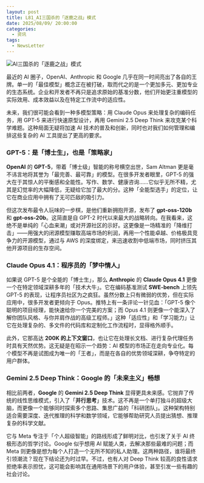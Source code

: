 ```yaml
---
layout: post
title: L81_AI三国杀的「逐鹿之战」模式
date: 2025/08/09/ 20:00:00
categories:
  - 资讯
tags:
  - NewsLetter
---
```


![AI三国杀的「逐鹿之战」模式](https://pics.naaln.com/2025-08-11-603e39c9ca7d4c96aa57c64e63ba6a96.png-basicBlog)

最近的 AI 圈子，OpenAI、Anthropic 和 Google 几乎在同一时间亮出了各自的王牌。单一的「最佳模型」概念正在被打破，取而代之的是一个更加多元、更加专业的生态系统。企业和开发者不再只是追求原始的基准分数，他们开始更注重模型的实际效用、成本效益以及在特定工作流中的适应性。

未来，我们很可能会看到一种多模型策略：用 Claude Opus 来处理复杂的编码任务，用 GPT-5 来进行快速原型设计，再用 Gemini 2.5 Deep Think 来攻克某个科学难题。这种局面无疑将加速 AI 技术的普及和创新，同时也对我们如何管理和编排这些复杂的 AI 工具提出了更高的要求。

### GPT-5：是「博士生」，也是「策略家」

**OpenAI** 的 **GPT-5**，带着「博士级」智能的称号横空出世，Sam Altman 更是毫不讳言地将其誉为「最完善、最可靠」的模型。在很多开发者眼里，GPT-5 的强大在于其惊人的平衡感和全能性。写作、数学、健康咨询……它似乎无所不精，尤其是幻觉率的大幅降低，无疑给它加了最大的分。这种「全能型选手」的定位，让它在商业应用中拥有了无可匹敌的吸引力。

但这次发布最令人玩味的一步棋，是他们重新拥抱开源，发布了 **gpt-oss-120b** 和 **gpt-oss-20b**。这简直是自 GPT-2 时代以来最大的战略转向。在我看来，这绝不是单纯的「心血来潮」或对开源社区的示好。这更像是一场精准的「降维打击」——用强大的闭源模型赚取高端市场的利润，再用一个性能卓越、价格极具竞争力的开源模型，通过与 AWS 的深度绑定，来迅速收割中低端市场，同时挤压其他开源项目的生存空间。

### Claude Opus 4.1：程序员的「梦中情人」

如果说 GPT-5 是个全能的「博士生」，那么 **Anthropic** 的 **Claude Opus 4.1** 更像一个在特定领域深耕多年的「技术大牛」。它在编码基准测试 **SWE-bench** 上领先 GPT-5 的表现，让程序员社区为之疯狂。虽然分数上只有微弱的优势，但在实际应用中，很多开发者更倾向于 Opus。推特上有一条评论一针见血：「GPT-5 像个聪明的项目经理，能快速给你一个完美的方案；而 Opus 4.1 则更像一个能深入了解你团队风格、与你并肩作战的高级工程师。」这种「适应性」和「学习能力」让它在处理复杂的、多文件的代码库和定制化工作流程时，显得格外顺手。

此外，它那高达 **200K 的上下文窗口**，也让它在处理长文档、进行复杂代理任务时具有天然优势。这无疑是在昭示一个趋势：AI 模型的市场正在走向专业化。每个模型不再是试图成为唯一的「王者」，而是在各自的优势领域深耕，争夺特定的用户群体。

### Gemini 2.5 Deep Think：Google 的「未来主义」畅想

相比前两者，**Google** 的 **Gemini 2.5 Deep Think** 显得更具未来感。它抛弃了传统的线性思维模式，引入了「**并行思考**」技术。这不再是一个单打独斗的超级大脑，而更像一个能够同时探索多个思路、集思广益的「科研团队」。这种架构特别适合需要深度、迭代推理的科学和数学领域，它能够帮助研究人员提出猜想、推理复杂的科学文献。

它与 Meta 专注于「个人超级智能」的路线形成了鲜明对比，也引发了关于 AI 终极形态的哲学讨论。Google 似乎想用 AI 赋能人类，去解决那些最难的问题；而 Meta 则更像是想为每个人打造一个无所不知的私人助理。这两种路径，谁将最终引领潮流？现在下结论还为时过早。不过，也有人对 Deep Think 较高的良性请求拒绝率表示担忧，这可能会影响其在通用场景下的用户体验，甚至引发一些有趣的社会讨论。
